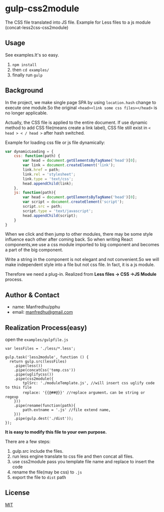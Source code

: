 # gulp-css2module
The CSS file translated into JS file. Example for Less files to a js module (concat-less2css-css2module)

## Usage

See examples.It's so easy.

1. `npm install` 
2. then `cd examples/`
3. finally run `gulp`

## Background
In the project, we make single page SPA by using `location.hash` change to execute one module.So the original ` <head><link some css files></head> ` is no longer applicable.

Actually, the CSS file is applied to the entire document. If use dynamic method to add CSS file(means create a link label), CSS file still exist in ` < head > < / head > ` after hash switched.

Example for loading css file or js file dynamically:

```javascript
var dynamicLoading = {
    css: function(path) {
		var head = document.getElementsByTagName('head')[0];
        var link = document.createElement('link');
        link.href = path;
        link.rel = 'stylesheet';
        link.type = 'text/css';
        head.appendChild(link);
    },
    js: function(path){
		var head = document.getElementsByTagName('head')[0];
        var script = document.createElement('script');
        script.src = path;
        script.type = 'text/javascript';
        head.appendChild(script);
    }
}
```

When we click and then jump to other modules, there may be some style influence each other after coming back. 
So when writing React components,we use a css module imported to big component and becomes a part of the big component.


Write a string in the component is not elegant and not convenient.So we will make independent style into a file but not css file.
In fact, it is a js module.

Therefore we need a plug-in. Realized from **Less files -> CSS ->JS Module** process.

## Author & Contact
- name: Manfredhu/pphu
- email: manfredhu@gmail.com

## Realization Process(easy)
open the `examples/gulpfile.js`

```
var lessFiles = './less/*.less';

gulp.task('less2module', function () {
  return gulp.src(lessFiles)
    .pipe(less())
    .pipe(concatCss('temp.css'))
    .pipe(uglifycss())
    .pipe(css2module({
        tplSrc: './moduleTemplate.js', //will insert css uglify code to this file
        replace: '{{@##@}}' //replace argument，can be string or regexp
    }))
    .pipe(rename(function(path){
        path.extname = '.js' //file extend name,
    })) 
    .pipe(gulp.dest('./dist'));
});

```

**It is easy to modify this file to your own purpose.**

There are a few steps:
1. gulp.src include the files.
2. run less engine translate to css file and then concat all files.
3. use css2module pass you template file name and replace to insert the code
4. rename the file(may be css) to `.js`
5. export the file to `dist` path

## License

[MIT](http://en.wikipedia.org/wiki/MIT_License) 


